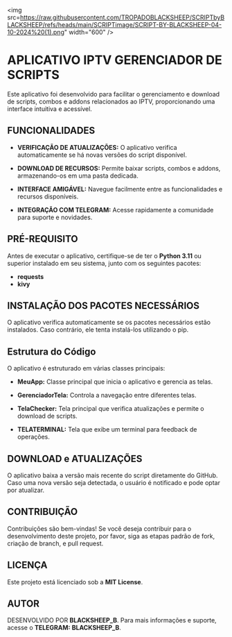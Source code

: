 <img src=https://raw.githubusercontent.com/TROPADOBLACKSHEEP/SCRIPTbyBLACKSHEEP/refs/heads/main/SCRIPTimage/SCRIPT-BY-BLACKSHEEP-04-10-2024%20(1).png" width="600" />


# APLICATIVO IPTV GERENCIADOR DE SCRIPTS

Este aplicativo foi desenvolvido para facilitar o gerenciamento e download de scripts, combos e addons relacionados ao IPTV, proporcionando uma interface intuitiva e acessível.

## FUNCIONALIDADES

- **VERIFICAÇÃO DE ATUALIZAÇÕES:** O aplicativo verifica automaticamente se há novas versões do script disponível.

- **DOWNLOAD DE RECURSOS:** Permite baixar scripts, combos e addons, armazenando-os em uma pasta dedicada.

- **INTERFACE AMIGÁVEL:** Navegue facilmente entre as funcionalidades e recursos disponíveis.

- **INTEGRAÇÃO COM TELEGRAM:** Acesse rapidamente a comunidade para suporte e novidades.

## PRÉ-REQUISITO

Antes de executar o aplicativo, certifique-se de ter o **Python 3.11** ou superior instalado em seu sistema, junto com os seguintes pacotes:

- **requests**
- **kivy**

## INSTALAÇÃO DOS PACOTES NECESSÁRIOS

O aplicativo verifica automaticamente se os pacotes necessários estão instalados. Caso contrário, ele tenta instalá-los utilizando o pip.

## Estrutura do Código

O aplicativo é estruturado em várias classes principais:

- **MeuApp:** Classe principal que inicia o aplicativo e gerencia as telas.

- **GerenciadorTela:** Controla a navegação entre diferentes telas.

- **TelaChecker:** Tela principal que verifica atualizações e permite o download de scripts.

- **TELATERMINAL:** Tela que exibe um terminal para feedback de operações.

## DOWNLOAD e ATUALIZAÇÕES

O aplicativo baixa a versão mais recente do script diretamente do GitHub. Caso uma nova versão seja detectada, o usuário é notificado e pode optar por atualizar.

## CONTRIBUIÇÃO

Contribuições são bem-vindas! Se você deseja contribuir para o desenvolvimento deste projeto, por favor, siga as etapas padrão de fork, criação de branch, e pull request.

## LICENÇA

Este projeto está licenciado sob a **MIT License**.

## AUTOR

DESENVOLVIDO POR **BLACKSHEEP_B**. Para mais informações e suporte, acesse o **TELEGRAM:** **BLACKSHEEP_B**.

